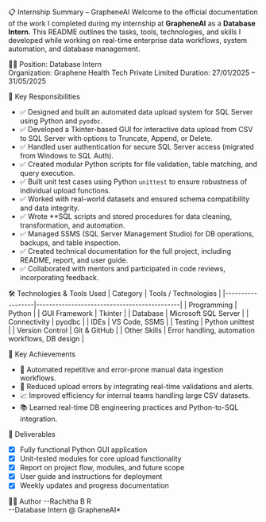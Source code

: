 📋 Internship Summary – GrapheneAI
Welcome to the official documentation of the work I completed during my internship at **GrapheneAI** as a **Database Intern**. This README outlines the tasks, tools, technologies, and skills I developed while working on real-time enterprise data workflows, system automation, and database management.

👩‍💻
Position: Database Intern  
Organization: Graphene Health Tech Private Limited 
Duration: 27/01/2025 – 31/05/2025 

🧠 Key Responsibilities
- ✅ Designed and built an automated data upload system for SQL Server using Python and `pyodbc`.
- ✅ Developed a Tkinter-based GUI for interactive data upload from CSV to SQL Server with options to Truncate, Append, or Delete.
- ✅ Handled user authentication for secure SQL Server access (migrated from Windows to SQL Auth).
- ✅ Created modular Python scripts for file validation, table matching, and query execution.
- ✅ Built unit test cases using Python `unittest` to ensure robustness of individual upload functions.
- ✅ Worked with real-world datasets and ensured schema compatibility and data integrity.
- ✅ Wrote **SQL scripts and stored procedures for data cleaning, transformation, and automation.
- ✅ Managed SSMS (SQL Server Management Studio) for DB operations, backups, and table inspection.
- ✅ Created technical documentation for the full project, including README, report, and user guide.
- ✅ Collaborated with mentors and participated in code reviews, incorporating feedback.

🛠️ Technologies & Tools Used
| Category          | Tools / Technologies                       |
|------------------|---------------------------------------------|
| Programming       | Python                                     |
| GUI Framework     | Tkinter                                     |
| Database          | Microsoft SQL Server                        |
| Connectivity      | pyodbc                                      |
| IDEs              | VS Code, SSMS                               |
| Testing           | Python unittest                             |
| Version Control   | Git & GitHub                                |
| Other Skills      | Error handling, automation workflows, DB design |

📌 Key Achievements
- 🔄 Automated repetitive and error-prone manual data ingestion workflows.
- 🧪 Reduced upload errors by integrating real-time validations and alerts.
- 📈 Improved efficiency for internal teams handling large CSV datasets.
- 📚 Learned real-time DB engineering practices and Python-to-SQL integration.

📂 Deliverables
- [x] Fully functional Python GUI application
- [x] Unit-tested modules for core upload functionality
- [x] Report on project flow, modules, and future scope
- [x] User guide and instructions for deployment
- [x] Weekly updates and progress documentation

🙋‍♀️ Author
--Rachitha B R  
--Database Intern @ GrapheneAI*  
